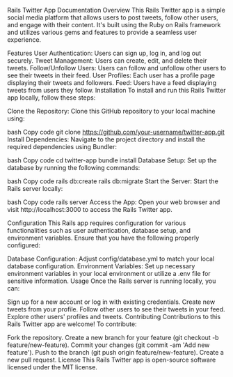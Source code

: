 Rails Twitter App Documentation
Overview
This Rails Twitter app is a simple social media platform that allows users to post tweets, follow other users, and engage with their content. It's built using the Ruby on Rails framework and utilizes various gems and features to provide a seamless user experience.

Features
User Authentication: Users can sign up, log in, and log out securely.
Tweet Management: Users can create, edit, and delete their tweets.
Follow/Unfollow Users: Users can follow and unfollow other users to see their tweets in their feed.
User Profiles: Each user has a profile page displaying their tweets and followers.
Feed: Users have a feed displaying tweets from users they follow.
Installation
To install and run this Rails Twitter app locally, follow these steps:

Clone the Repository: Clone this GitHub repository to your local machine using:

bash
Copy code
git clone https://github.com/your-username/twitter-app.git
Install Dependencies: Navigate to the project directory and install the required dependencies using Bundler:

bash
Copy code
cd twitter-app
bundle install
Database Setup: Set up the database by running the following commands:

bash
Copy code
rails db:create
rails db:migrate
Start the Server: Start the Rails server locally:

bash
Copy code
rails server
Access the App: Open your web browser and visit http://localhost:3000 to access the Rails Twitter app.

Configuration
This Rails app requires configuration for various functionalities such as user authentication, database setup, and environment variables. Ensure that you have the following properly configured:

Database Configuration: Adjust config/database.yml to match your local database configuration.
Environment Variables: Set up necessary environment variables in your local environment or utilize a .env file for sensitive information.
Usage
Once the Rails server is running locally, you can:

Sign up for a new account or log in with existing credentials.
Create new tweets from your profile.
Follow other users to see their tweets in your feed.
Explore other users' profiles and tweets.
Contributing
Contributions to this Rails Twitter app are welcome! To contribute:

Fork the repository.
Create a new branch for your feature (git checkout -b feature/new-feature).
Commit your changes (git commit -am 'Add new feature').
Push to the branch (git push origin feature/new-feature).
Create a new pull request.
License
This Rails Twitter app is open-source software licensed under the MIT license.